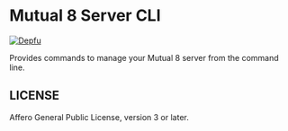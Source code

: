 # Mutual 8 Server CLI

[![Depfu](https://badges.depfu.com/badges/c506b9be663a372d8809d62bee7429fb/overview.svg)](https://depfu.com/github/mutual8/toolbox?project_id=7678)

Provides commands to manage your Mutual 8 server from the command line.

## LICENSE

Affero General Public License, version 3 or later.
